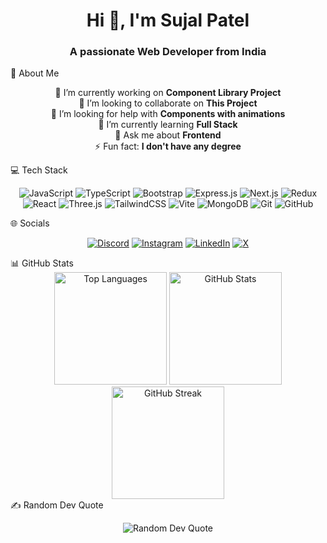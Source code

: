 <h1 align="center">Hi 👋, I'm Sujal Patel</h1> <h3 align="center">A passionate Web Developer from India</h3>
💫 About Me
<p align="center"> 🔭 I’m currently working on <strong>Component Library Project</strong><br> 👯 I’m looking to collaborate on <strong>This Project</strong><br> 🤝 I’m looking for help with <strong>Components with animations</strong><br> 🌱 I’m currently learning <strong>Full Stack</strong><br> 💬 Ask me about <strong>Frontend</strong><br> ⚡ Fun fact: <strong>I don't have any degree</strong> </p>
💻 Tech Stack
<p align="center"> <img src="https://img.shields.io/badge/javascript-%23323330.svg?style=for-the-badge&logo=javascript&logoColor=%23F7DF1E" alt="JavaScript"> <img src="https://img.shields.io/badge/typescript-%23007ACC.svg?style=for-the-badge&logo=typescript&logoColor=white" alt="TypeScript"> <img src="https://img.shields.io/badge/bootstrap-%238511FA.svg?style=for-the-badge&logo=bootstrap&logoColor=white" alt="Bootstrap"> <img src="https://img.shields.io/badge/express.js-%23404d59.svg?style=for-the-badge&logo=express&logoColor=%2361DAFB" alt="Express.js"> <img src="https://img.shields.io/badge/Next-black?style=for-the-badge&logo=next.js&logoColor=white" alt="Next.js"> <img src="https://img.shields.io/badge/redux-%23593d88.svg?style=for-the-badge&logo=redux&logoColor=white" alt="Redux"> <img src="https://img.shields.io/badge/react-%2320232a.svg?style=for-the-badge&logo=react&logoColor=%2361DAFB" alt="React"> <img src="https://img.shields.io/badge/threejs-black?style=for-the-badge&logo=three.js&logoColor=white" alt="Three.js"> <img src="https://img.shields.io/badge/tailwindcss-%2338B2AC.svg?style=for-the-badge&logo=tailwind-css&logoColor=white" alt="TailwindCSS"> <img src="https://img.shields.io/badge/vite-%23646CFF.svg?style=for-the-badge&logo=vite&logoColor=white" alt="Vite"> <img src="https://img.shields.io/badge/MongoDB-%234ea94b.svg?style=for-the-badge&logo=mongodb&logoColor=white" alt="MongoDB"> <img src="https://img.shields.io/badge/git-%23F05033.svg?style=for-the-badge&logo=git&logoColor=white" alt="Git"> <img src="https://img.shields.io/badge/github-%23121011.svg?style=for-the-badge&logo=github&logoColor=white" alt="GitHub"> </p>
🌐 Socials
<p align="center"> <a href="https://discord.gg/epscvuD2"><img src="https://img.shields.io/badge/Discord-%237289DA.svg?logo=discord&logoColor=white" alt="Discord"></a> <a href="https://instagram.com/devlopersujal"><img src="https://img.shields.io/badge/Instagram-%23E4405F.svg?logo=Instagram&logoColor=white" alt="Instagram"></a> <a href="https://linkedin.com/in/sujal-patel-5b5788323"><img src="https://img.shields.io/badge/LinkedIn-%230077B5.svg?logo=linkedin&logoColor=white" alt="LinkedIn"></a> <a href="https://x.com/@SujalPatel106"><img src="https://img.shields.io/badge/X-black.svg?logo=X&logoColor=white" alt="X"></a> </p>
📊 GitHub Stats
<div align="center"> <img height="180em" src="https://github-readme-stats.vercel.app/api/top-langs?username=devsujalpatel&show_icons=true&locale=en&layout=compact&theme=dark" alt="Top Languages"> <img height="180em" src="https://github-readme-stats.vercel.app/api?username=devsujalpatel&show_icons=true&locale=en&theme=dark" alt="GitHub Stats"> <img height="180em" src="https://github-readme-streak-stats.herokuapp.com/?user=devsujalpatel&theme=dark" alt="GitHub Streak"> </div>
✍️ Random Dev Quote
<p align="center"> <img src="https://quotes-github-readme.vercel.app/api?type=horizontal&theme=radical" alt="Random Dev Quote"> </p>
